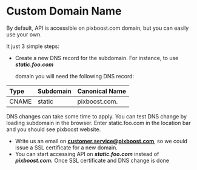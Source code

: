 # Custom Domain Name

By default, API is accessible on pixboost.com domain, but you can easily use your own.

It just 3 simple steps:

* Create a new DNS record for the subdomain. For instance, to use _**static.foo.com**_ 

  domain you will need the following DNS record:

| Type | Subdomain | Canonical Name |
| :--- | :--- | :--- |
| CNAME | static | pixboost.com. |

DNS changes can take some time to apply. You can test DNS change by loading subdomain in the browser. Enter static.foo.com in the location bar and you should see pixboost website.

* Write us an email on **customer.service@pixboost.com**, so we could issue a SSL certificate for a new domain.
* You can start accessing API on _**static.foo.com**_ instead of _**pixboost.com.**_ Once SSL certificate and DNS change is done

